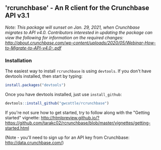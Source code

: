 ## 'rcrunchbase' - An R client for the Crunchbase API v3.1
*Note: This package will sunset on Jan. 29, 2021, when Crunchbase migrates to API v4.0. Contributors interested in updating the package can view the following for information on the required changes: http://about.crunchbase.com/wp-content/uploads/2020/05/Webinar-How-to-Migrate-to-API-v4.0-.pdf*

### Installation
The easiest way to install `rcrunchbase` is using `devtools`. If you don't have devtools installed, then start by typing:

```R
install.packages("devtools")
```

Once you have devtools installed, just use `install_github`:

```R
devtools::install_github("gwcottle/rcrunchbase")
```

If you're not sure how to get started, try to follow along with the "Getting started" vignette: http://htmlpreview.github.io/?https://github.com/tarakc02/rcrunchbase/blob/master/vignettes/getting-started.html 

(Note - you'll need to sign up for an API key from Crunchbase: http://data.crunchbase.com/)

